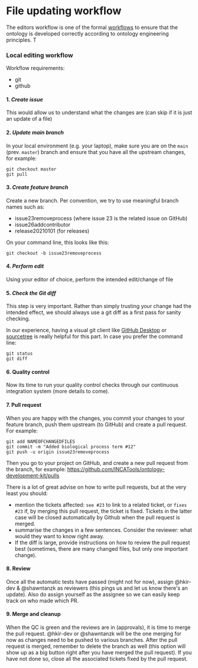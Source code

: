 # File updating workflow

The editors workflow is one of the formal [workflows](index.md) to ensure that the ontology is developed correctly according to ontology engineering principles. T


### Local editing workflow

Workflow requirements:
- git
- github

#### 1. _Create issue_
This would allow us to understand what the changes are (can skip if it is just an update of a file)

#### 2. _Update main branch_ 
In your local environment (e.g. your laptop), make sure you are on the `main` (prev. `master`) branch and ensure that you have all the upstream changes, for example:

```
git checkout master
git pull
```

#### 3. _Create feature branch_
Create a new branch. Per convention, we try to use meaningful branch names such as:
- issue23removeprocess (where issue 23 is the related issue on GitHub)
- issue26addcontributor
- release20210101 (for releases)

On your command line, this looks like this:

```
git checkout -b issue23removeprocess
```

#### 4. _Perform edit_
Using your editor of choice, perform the intended edit/change of file

#### 5. _Check the Git diff_
This step is very important. Rather than simply trusting your change had the intended effect, we should always use a git diff as a first pass for sanity checking.

In our experience, having a visual git client like [GitHub Desktop](https://desktop.github.com/) or [sourcetree](https://www.sourcetreeapp.com/) is really helpful for this part. In case you prefer the command line:

```
git status
git diff
```
#### 6. Quality control
Now its time to run your quality control checks through our continuous integration system (more details to come).


#### 7. Pull request

When you are happy with the changes, you commit your changes to your feature branch, push them upstream (to GitHub) and create a pull request. For example:

```
git add NAMEOFCHANGEDFILES
git commit -m "Added biological process term #12"
git push -u origin issue23removeprocess
```

Then you go to your project on GitHub, and create a new pull request from the branch, for example: https://github.com/INCATools/ontology-development-kit/pulls

There is a lot of great advise on how to write pull requests, but at the very least you should:
- mention the tickets affected: `see #23` to link to a related ticket, or `fixes #23` if, by merging this pull request, the ticket is fixed. Tickets in the latter case will be closed automatically by Github when the pull request is merged.
- summarise the changes in a few sentences. Consider the reviewer: what would they want to know right away.
- If the diff is large, provide instructions on how to review the pull request best (sometimes, there are many changed files, but only one important change).

#### 8. Review
Once all the automatic tests have passed (might not for now), assign @hkir-dev & @shawntanzk as reviewers (this pings us and let us know there's an update). Also do assign yourself as the assignee so we can easily keep track on who made which PR.

#### 9. Merge and cleanup
When the QC is green and the reviews are in (approvals), it is time to merge the pull request. @hkir-dev or @shawntanzk will be the one merging for now as changes need to be pushed to various branches.
After the pull request is merged, remember to delete the branch as well (this option will show up as a big button right after you have merged the pull request). If you have not done so, close all the associated tickets fixed by the pull request.
